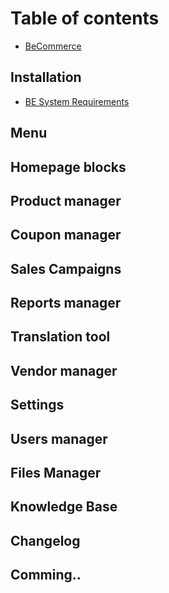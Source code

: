 # Table of contents

* [BeCommerce](README.md)

## Installation

* [BE System Requirements](page/page-be-system-requirements.md)

## Menu


## Homepage blocks


## Product manager


## Coupon manager


## Sales Campaigns


## Reports manager


## Translation tool


## Vendor manager


## Settings


## Users manager


## Files Manager


## Knowledge Base


## Changelog


## Comming..


